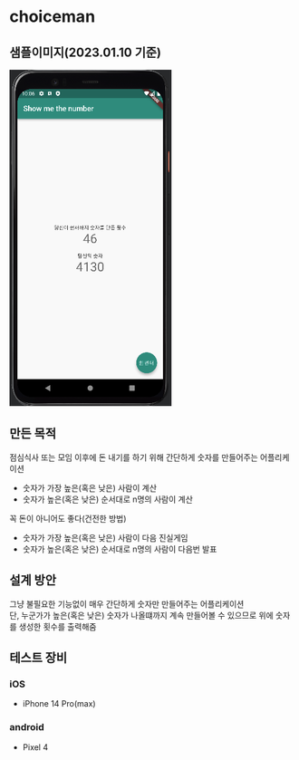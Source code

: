 # choiceman

## 샘플이미지(2023.01.10 기준)

![image](./sample/sample_230110.png)

## 만든 목적

점심식사 또는 모임 이후에 돈 내기를 하기 위해 간단하게 숫자를 만들어주는 어플리케이션
- 숫자가 가장 높은(혹은 낮은) 사람이 계산
- 숫자가 높은(혹은 낮은) 순서대로 n명의 사람이 계산

꼭 돈이 아니어도 좋다(건전한 방법)
- 숫자가 가장 높은(혹은 낮은) 사람이 다음 진실게임
- 숫자가 높은(혹은 낮은) 순서대로 n명의 사람이 다음번 발표

## 설계 방안

그냥 불필요한 기능없이 매우 간단하게 숫자만 만들어주는 어플리케이션  
단, 누군가가 높은(혹은 낮은) 숫자가 나올떄까지 계속 만들어볼 수 있으므로 위에 숫자를 생성한 횟수를 출력해줌

## 테스트 장비
### iOS
- iPhone 14 Pro(max)
### android
- Pixel 4